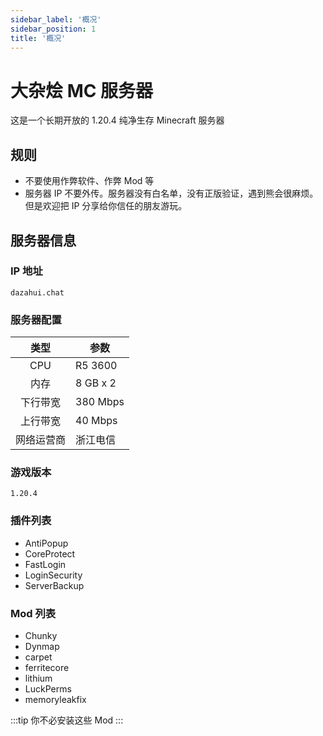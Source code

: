 ```yaml
---
sidebar_label: '概况'
sidebar_position: 1
title: '概况'
---
```


# 大杂烩 MC 服务器

这是一个长期开放的 1.20.4 纯净生存 Minecraft 服务器

## 规则

- 不要使用作弊软件、作弊 Mod 等
- 服务器 IP 不要外传。服务器没有白名单，没有正版验证，遇到熊会很麻烦。但是欢迎把 IP 分享给你信任的朋友游玩。


## 服务器信息

### IP 地址

```dazahui.chat```

### 服务器配置

|   类型    | 参数       | 
|:-------:|----------|
|   CPU   | R5 3600  | 
|   内存    | 8 GB x 2 |  
|  下行带宽   | 380 Mbps |
|  上行带宽   | 40 Mbps  |
|  网络运营商  | 浙江电信     |

### 游戏版本

`1.20.4`

### 插件列表

- AntiPopup
- CoreProtect
- FastLogin
- LoginSecurity
- ServerBackup

### Mod 列表

- Chunky
- Dynmap
- carpet
- ferritecore
- lithium
- LuckPerms
- memoryleakfix

:::tip
你不必安装这些 Mod
:::
